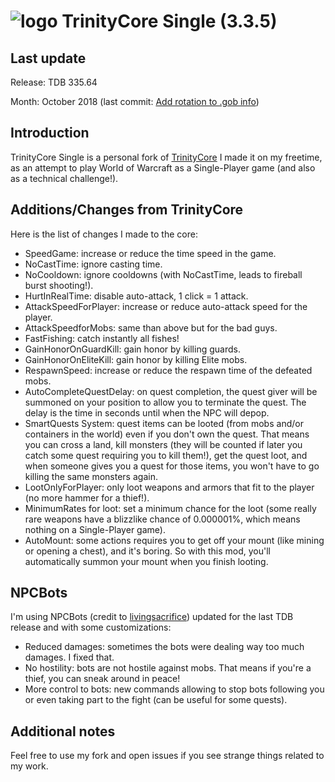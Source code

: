 # ![logo](https://community.trinitycore.org/public/style_images/1_trinitycore.png) TrinityCore Single (3.3.5)

## Last update

Release: TDB 335.64

Month:   October 2018 (last commit: [Add rotation to .gob info](https://github.com/TrinityCore/TrinityCore/commit/257ae44a20ed40469dd821845de8e27c0af838c7))

## Introduction

TrinityCore Single is a personal fork of [TrinityCore](https://www.trinitycore.org) I made it on my freetime, as an attempt to play World of Warcraft as a Single-Player game (and also as a technical challenge!).

## Additions/Changes from TrinityCore

Here is the list of changes I made to the core:

- SpeedGame: increase or reduce the time speed in the game.
- NoCastTime: ignore casting time.
- NoCooldown: ignore cooldowns (with NoCastTime, leads to fireball burst shooting!).
- HurtInRealTime: disable auto-attack, 1 click = 1 attack.
- AttackSpeedForPlayer: increase or reduce auto-attack speed for the player.
- AttackSpeedforMobs: same than above but for the bad guys.
- FastFishing: catch instantly all fishes!
- GainHonorOnGuardKill: gain honor by killing guards.
- GainHonorOnEliteKill: gain honor by killing Elite mobs.
- RespawnSpeed: increase or reduce the respawn time of the defeated mobs.
- AutoCompleteQuestDelay: on quest completion, the quest giver will be summoned on your position to allow you to terminate the quest. The delay is the time in seconds until when the NPC will depop.
- SmartQuests System: quest items can be looted (from mobs and/or containers in the world) even if you don't own the quest. That means you can cross a land, kill monsters (they will be counted if later you catch some quest requiring you to kill them!), get the quest loot, and when someone gives you a quest for those items, you won't have to go killing the same monsters again.
- LootOnlyForPlayer: only loot weapons and armors that fit to the player (no more hammer for a thief!).
- MinimumRates for loot: set a minimum chance for the loot (some really rare weapons have a blizzlike chance of 0.000001%, which means nothing on a Single-Player game).
- AutoMount: some actions requires you to get off your mount (like mining or opening a chest), and it's boring. So with this mod, you'll automatically summon your mount when you finish looting.

## NPCBots

I'm using NPCBots (credit to [livingsacrifice](https://github.com/livingsacrifice/TrinityCore/tree/npcbots)) updated for the last TDB release and with some customizations:
- Reduced damages: sometimes the bots were dealing way too much damages. I fixed that.
- No hostility: bots are not hostile against mobs. That means if you're a thief, you can sneak around in peace!
- More control to bots: new commands allowing to stop bots following you or even taking part to the fight (can be useful for some quests). 

## Additional notes

Feel free to use my fork and open issues if you see strange things related to my work.
